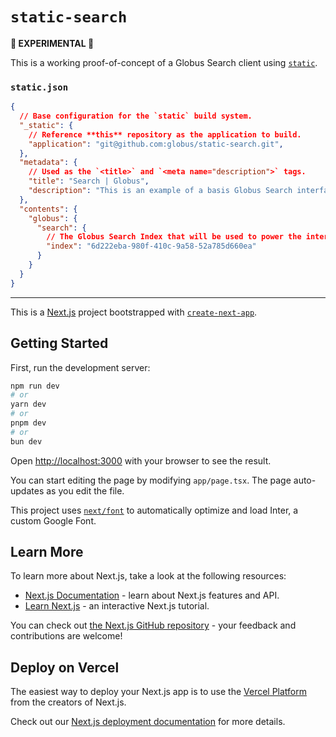 # `static-search`

**🧪 EXPERIMENTAL 🧪**

This is a working proof-of-concept of a Globus Search client using [`static`](https://github.com/from-static).

### `static.json`

```json
{
  // Base configuration for the `static` build system.
  "_static": {
    // Reference **this** repository as the application to build.
    "application": "git@github.com:globus/static-search.git",
  },
  "metadata": {
    // Used as the `<title>` and `<meta name="description">` tags.
    "title": "Search | Globus",
    "description": "This is an example of a basis Globus Search interface generated from a static.json file"
  },
  "contents": {
    "globus": {
      "search": {
        // The Globus Search Index that will be used to power the interface.
        "index": "6d222eba-980f-410c-9a58-52a785d660ea"
      }
    }
  }
}
```


----

This is a [Next.js](https://nextjs.org/) project bootstrapped with [`create-next-app`](https://github.com/vercel/next.js/tree/canary/packages/create-next-app).

## Getting Started

First, run the development server:

```bash
npm run dev
# or
yarn dev
# or
pnpm dev
# or
bun dev
```

Open [http://localhost:3000](http://localhost:3000) with your browser to see the result.

You can start editing the page by modifying `app/page.tsx`. The page auto-updates as you edit the file.

This project uses [`next/font`](https://nextjs.org/docs/basic-features/font-optimization) to automatically optimize and load Inter, a custom Google Font.

## Learn More

To learn more about Next.js, take a look at the following resources:

- [Next.js Documentation](https://nextjs.org/docs) - learn about Next.js features and API.
- [Learn Next.js](https://nextjs.org/learn) - an interactive Next.js tutorial.

You can check out [the Next.js GitHub repository](https://github.com/vercel/next.js/) - your feedback and contributions are welcome!

## Deploy on Vercel

The easiest way to deploy your Next.js app is to use the [Vercel Platform](https://vercel.com/new?utm_medium=default-template&filter=next.js&utm_source=create-next-app&utm_campaign=create-next-app-readme) from the creators of Next.js.

Check out our [Next.js deployment documentation](https://nextjs.org/docs/deployment) for more details.
